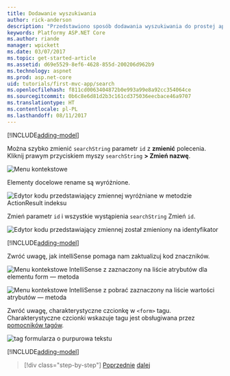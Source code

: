 ```yaml
---
title: Dodawanie wyszukiwania
author: rick-anderson
description: "Przedstawiono sposób dodawania wyszukiwania do prostej aplikacji platformy ASP.NET Core MVC"
keywords: Platformy ASP.NET Core
ms.author: riande
manager: wpickett
ms.date: 03/07/2017
ms.topic: get-started-article
ms.assetid: d69e5529-8ef6-4628-855d-200206d962b9
ms.technology: aspnet
ms.prod: asp.net-core
uid: tutorials/first-mvc-app/search
ms.openlocfilehash: f811cd0063404872b0e993a99e8a92cc354064ce
ms.sourcegitcommit: 0b6c8e6d81d2b3c161cd375036eecbace46a9707
ms.translationtype: HT
ms.contentlocale: pl-PL
ms.lasthandoff: 08/11/2017
---
```

[!INCLUDE[adding-model](../../includes/mvc-intro/search1.md)]

Można szybko zmienić `searchString` parametr `id` z **zmienić** polecenia. Kliknij prawym przyciskiem myszy `searchString` **> Zmień nazwę**.

![Menu kontekstowe](search/_static/rename.png)

Elementy docelowe rename są wyróżnione.

![Edytor kodu przedstawiający zmiennej wyróżniane w metodzie ActionResult indeksu](search/_static/rename2.png)

Zmień parametr `id` i wszystkie wystąpienia `searchString` Zmień `id`.

![Edytor kodu przedstawiający zmiennej został zmieniony na identyfikator](search/_static/rename3.png)

[!INCLUDE[adding-model](../../includes/mvc-intro/search2.md)]

Zwróć uwagę, jak intelliSense pomaga nam zaktualizuj kod znaczników.

![Menu kontekstowe IntelliSense z zaznaczony na liście atrybutów dla elementu form — metoda](search/_static/int_m.png)

![Menu kontekstowe IntelliSense z pobrać zaznaczony na liście wartości atrybutów — metoda](search/_static/int_get.png)

Zwróć uwagę, charakterystyczne czcionkę w `<form>` tagu. Charakterystyczne czcionki wskazuje tagu jest obsługiwana przez [pomocników tagów](../../mvc/views/tag-helpers/intro.md).

![tag formularza o purpurowa tekstu](search/_static/th_font.png)

[!INCLUDE[adding-model](../../includes/mvc-intro/search3.md)]

>[!div class="step-by-step"]
[Poprzednie](controller-methods-views.md)
[dalej](new-field.md)  
